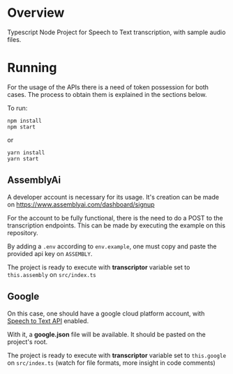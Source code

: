 # Overview
Typescript Node Project for Speech to Text transcription, with sample audio files.

# Running
For the usage of the APIs there is a need of token possession for both cases. The process to obtain them is explained in the sections below.

To run:
```
npm install
npm start
```
or

```
yarn install
yarn start
```

## AssemblyAi 

A developer account is necessary for its usage. It's creation can be made on https://www.assemblyai.com/dashboard/signup 

For the account to be fully functional, there is the need to do a POST to the transcription endpoints.
This can be made by executing the example on this repository.

By adding a `.env` according to `env.example`, one must copy and paste the provided api key on `ASSEMBLY`. 

The project is ready to execute with **transcriptor** variable set to `this.assembly` on `src/index.ts`

## Google

On this case, one should have a google cloud platform account, with [Speech to Text API](https://cloud.google.com/speech-to-text/docs/before-you-begin) enabled.

With it, a **google.json** file will be available. It should be pasted on the project's root.

The project is ready to execute with **transcriptor** variable set to `this.google` on `src/index.ts` (watch for file formats, more insight in code comments)
